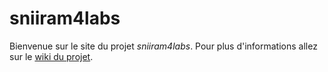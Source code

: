 # sniiram4labs

Bienvenue sur le site du projet *sniiram4labs*. Pour plus d'informations allez sur le [wiki du projet](https://github.com/URC-Eco/sniiram4labs/wiki).
